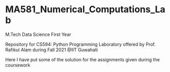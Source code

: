 # MA581_Numerical_Computations_Lab

M.Tech Data Science First Year

Repository for CS594: Python Programming Laboratory offered by Prof. Rafikul Alam during Fall 2021 @IIT Guwahati

Here I have put some of the solution for the assignments given during the coursework

